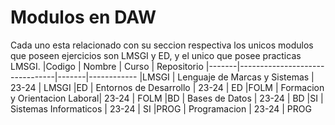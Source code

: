 # Modulos en DAW
Cada uno esta relacionado con su seccion respectiva los unicos modulos que poseen ejercicios son LMSGI y ED, y el unico que posee practicas LMSGI.
|Codigo | Nombre                         | Curso | Repositorio
|-------|--------------------------------|-------|------------
|LMSGI  | Lenguaje de Marcas y Sistemas  | 23-24 | LMSGI
|ED     | Entornos de Desarrollo         | 23-24 | ED
|FOLM   | Formacion y Orientacion Laboral| 23-24 | FOLM
|BD     | Bases de Datos                 | 23-24 | BD
|SI     | Sistemas Informaticos          | 23-24 | SI
|PROG   | Programacion                   | 23-24 | PROG